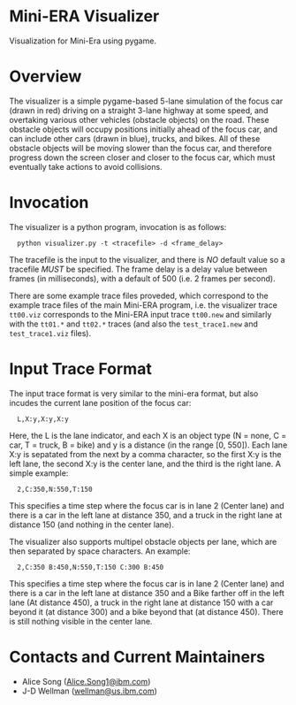 # Mini-ERA Visualizer

Visualization for Mini-Era using pygame.

# Overview
The visualizer is a simple pygame-based 5-lane simulation of the focus car (drawn in red) driving on a straight 3-lane highway at some speed, and overtaking various other vehicles (obstacle objects) on the road.  These obstacle objects will occupy positions initially ahead of the focus car, and can include other cars (drawn in blue), trucks, and bikes.  All of these obstacle objects will be moving slower than the focus car, and therefore progress down the screen closer and closer to the focus car, which must eventually take actions to avoid collisions.

# Invocation
The visualizer is a python program, invocation is as follows:
```
  python visualizer.py -t <tracefile> -d <frame_delay>
```

The tracefile is the input to the visualizer, and there is _NO_ default value so a tracefile _MUST_ be specified.
The frame delay is a delay value between frames (in milliseconds), with a default of 500 (i.e. 2 frames per second).

There are some example trace files proveded, which correspond to the example trace files of the main Mini-ERA program,
i.e. the visualizer trace ```tt00.viz``` corresponds to the Mini-ERA input trace ```tt00.new``` and similarly with the
```tt01.*``` and ```tt02.*``` traces (and also the ```test_trace1.new``` and ```test_trace1.viz``` files).


# Input Trace Format
The input trace format is very similar to the mini-era format, but also incudes the current lane position of the focus car:
```
  L,X:y,X:y,X:y
```
Here, the L is the lane indicator, and each X is an object type (N = none, C = car, T = truck, B = bike) and y is a distance (in the range [0, 550]).
Each lane X:y is sepatated from the next by a comma character, so the first X:y is the left lane, the second X:y is the center lane, and the third is the right lane. A simple example:
```
  2,C:350,N:550,T:150
```
This specifies a time step where the focus car is in lane 2 (Center lane) and there is a car in the left lane at distance 350, and a truck in the right lane at distance 150 (and nothing in the center lane).

The visualizer also supports multipel obstacle objects per lane, which are then separated by space characters.  An example:
```
  2,C:350 B:450,N:550,T:150 C:300 B:450
```
This specifies a time step where the focus car is in lane 2 (Center lane) and there is a car in the left lane at distance 350 and a Bike farther off in the left lane (At distance 450), a truck in the right lane at distance 150 with a car beyond it (at distance 300) and a bike beyond that (at distance 450).  There is still nothing visible in the center lane.

# Contacts and Current Maintainers

 - Alice Song (Alice.Song1@ibm.com)
 - J-D Wellman (wellman@us.ibm.com)
